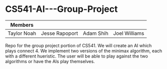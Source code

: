 # CS541-AI---Group-Project
| Members | | | |  
| --- | --- | --- | --- |
| Taylor Noah | Jesse Rapoport | Adam Shih | Joel Williams |

Repo for the group project portion of CS541.  We will create an AI which  plays connect 4.
We implement two versions of the minimax algorithm, each with a different hueristic. The user will be able to play against the two  
algorithms or have the AIs play themselves.
